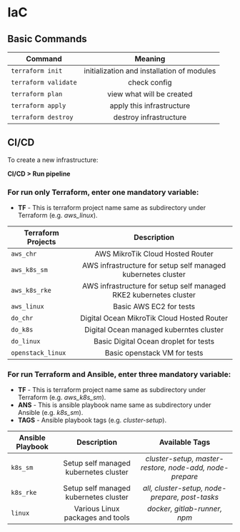 # IaC
## Basic Commands

| **Command**  | **Meaning** |
| ------------- |:-------------:|
| `terraform init` | initialization and installation of modules |
| `terraform validate` | check config |
| `terraform plan` | view what will be created |
| `terraform apply` | apply this infrastructure |
| `terraform destroy` | destroy infrastructure |

## CI/CD

To create a new infrastructure:

**CI/CD > Run pipeline**

### For run only Terraform, enter one mandatory variable:

* **TF** - This is terraform project name same as subdirectory under Terraform (e.g. *aws_linux*).

| **Terraform Projects**  | **Description** |
| ------------- |:-------------:|
| `aws_chr` | AWS MikroTik Cloud Hosted Router |
| `aws_k8s_sm` | AWS infrastructure for setup self managed kubernetes cluster |
| `aws_k8s_rke` | AWS infrastructure for setup self managed RKE2 kubernetes cluster |
| `aws_linux` | Basic AWS EC2 for tests |
| `do_chr` | Digital Ocean MikroTik Cloud Hosted Router |
| `do_k8s` | Digital Ocean managed kuberntes cluster |
| `do_linux` | Basic Digital Ocean droplet for tests |
| `openstack_linux` | Basic openstack VM for tests |

### For run Terraform and Ansible, enter three mandatory variable:

* **TF** - This is terraform project name same as subdirectory under Terraform (e.g. *aws_k8s_sm*).
* **ANS** - This is ansible playbook name same as subdirectory under Ansible (e.g. *k8s_sm*).
* **TAGS** - Ansible playbook tags (e.g. *cluster-setup*).

| **Ansible Playbook**  | **Description** | **Available Tags** |
| ------------- |:-------------:|:-------------:|
| `k8s_sm` | Setup self managed kubernetes cluster | *cluster-setup, master-restore, node-add, node-prepare* |
| `k8s_rke` | Setup self managed kubernetes cluster | *all, cluster-setup, node-prepare, post-tasks* |
| `linux` | Various Linux packages and tools | *docker, gitlab-runner, npm* |
